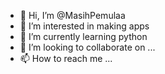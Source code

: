 - 👋 Hi, I’m @MasihPemulaa
- 👀 I’m interested in making apps
- 🌱 I’m currently learning python
- 💞️ I’m looking to collaborate on ...
- 📫 How to reach me ...

<!---
MasihPemulaa/MasihPemulaa is a ✨ special ✨ repository because its `README.md` (this file) appears on your GitHub profile.
You can click the Preview link to take a look at your changes.
--->
